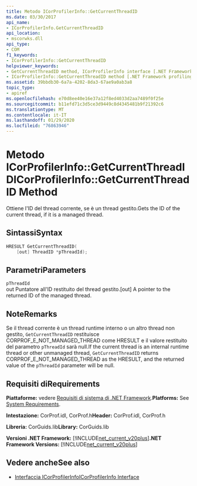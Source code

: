 ```yaml
---
title: Metodo ICorProfilerInfo::GetCurrentThreadID
ms.date: 03/30/2017
api_name:
- ICorProfilerInfo.GetCurrentThreadID
api_location:
- mscorwks.dll
api_type:
- COM
f1_keywords:
- ICorProfilerInfo::GetCurrentThreadID
helpviewer_keywords:
- GetCurrentThreadID method, ICorProfilerInfo interface [.NET Framework profiling]
- ICorProfilerInfo::GetCurrentThreadID method [.NET Framework profiling]
ms.assetid: 39bbdb30-6a7a-4202-8da3-67ae9a0ab3a8
topic_type:
- apiref
ms.openlocfilehash: e70d8ee40e16e37a12f8ed4033d2aa7489f0f25e
ms.sourcegitcommit: b11efd71c3d5ce3d9449c8d4345481b9f21392c6
ms.translationtype: MT
ms.contentlocale: it-IT
ms.lasthandoff: 01/29/2020
ms.locfileid: "76863946"
---
```

# <a name="icorprofilerinfogetcurrentthreadid-method"></a><span data-ttu-id="9690b-102">Metodo ICorProfilerInfo::GetCurrentThreadID</span><span class="sxs-lookup"><span data-stu-id="9690b-102">ICorProfilerInfo::GetCurrentThreadID Method</span></span>
<span data-ttu-id="9690b-103">Ottiene l'ID del thread corrente, se è un thread gestito.</span><span class="sxs-lookup"><span data-stu-id="9690b-103">Gets the ID of the current thread, if it is a managed thread.</span></span>  
  
## <a name="syntax"></a><span data-ttu-id="9690b-104">Sintassi</span><span class="sxs-lookup"><span data-stu-id="9690b-104">Syntax</span></span>  
  
```cpp  
HRESULT GetCurrentThreadID(  
    [out] ThreadID *pThreadId);  
```  
  
## <a name="parameters"></a><span data-ttu-id="9690b-105">Parametri</span><span class="sxs-lookup"><span data-stu-id="9690b-105">Parameters</span></span>  
 `pThreadId`  
 <span data-ttu-id="9690b-106">out Puntatore all'ID restituito del thread gestito.</span><span class="sxs-lookup"><span data-stu-id="9690b-106">[out] A pointer to the returned ID of the managed thread.</span></span>  
  
## <a name="remarks"></a><span data-ttu-id="9690b-107">Note</span><span class="sxs-lookup"><span data-stu-id="9690b-107">Remarks</span></span>  
 <span data-ttu-id="9690b-108">Se il thread corrente è un thread runtime interno o un altro thread non gestito, `GetCurrentThreadID` restituisce CORPROF_E_NOT_MANAGED_THREAD come HRESULT e il valore restituito del parametro `pThreadId` sarà null.</span><span class="sxs-lookup"><span data-stu-id="9690b-108">If the current thread is an internal runtime thread or other unmanaged thread, `GetCurrentThreadID` returns CORPROF_E_NOT_MANAGED_THREAD as the HRESULT, and the returned value of the `pThreadId` parameter will be null.</span></span>  
  
## <a name="requirements"></a><span data-ttu-id="9690b-109">Requisiti di</span><span class="sxs-lookup"><span data-stu-id="9690b-109">Requirements</span></span>  
 <span data-ttu-id="9690b-110">**Piattaforme:** vedere [Requisiti di sistema di .NET Framework](../../../../docs/framework/get-started/system-requirements.md).</span><span class="sxs-lookup"><span data-stu-id="9690b-110">**Platforms:** See [System Requirements](../../../../docs/framework/get-started/system-requirements.md).</span></span>  
  
 <span data-ttu-id="9690b-111">**Intestazione:** CorProf.idl, CorProf.h</span><span class="sxs-lookup"><span data-stu-id="9690b-111">**Header:** CorProf.idl, CorProf.h</span></span>  
  
 <span data-ttu-id="9690b-112">**Libreria:** CorGuids.lib</span><span class="sxs-lookup"><span data-stu-id="9690b-112">**Library:** CorGuids.lib</span></span>  
  
 <span data-ttu-id="9690b-113">**Versioni .NET Framework:** [!INCLUDE[net_current_v20plus](../../../../includes/net-current-v20plus-md.md)]</span><span class="sxs-lookup"><span data-stu-id="9690b-113">**.NET Framework Versions:** [!INCLUDE[net_current_v20plus](../../../../includes/net-current-v20plus-md.md)]</span></span>  
  
## <a name="see-also"></a><span data-ttu-id="9690b-114">Vedere anche</span><span class="sxs-lookup"><span data-stu-id="9690b-114">See also</span></span>

- [<span data-ttu-id="9690b-115">Interfaccia ICorProfilerInfo</span><span class="sxs-lookup"><span data-stu-id="9690b-115">ICorProfilerInfo Interface</span></span>](icorprofilerinfo-interface.md)
